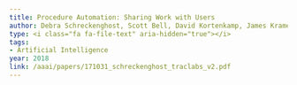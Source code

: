 ```yaml
---
title: Procedure Automation: Sharing Work with Users
author: Debra Schreckenghost, Scott Bell, David Kortenkamp, James Kramer
type: <i class="fa fa-file-text" aria-hidden="true"></i>
tags:
- Artificial Intelligence
year: 2018
link: /aaai/papers/171031_schreckenghost_traclabs_v2.pdf
---
```

